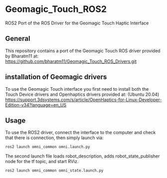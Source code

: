 # Geomagic_Touch_ROS2
ROS2 Port of the ROS Driver for the Geomagic Touch Haptic Interface 

## General

This repository contains a port of the Geomagic Touch ROS driver provided by Bharatm11 at: https://github.com/bharatm11/Geomagic_Touch_ROS_Drivers.git

## installation of Geomagic drivers 

To use the Geomagic Touch interface you first need to install both the Touch Device drivers and Openhaptics drivers provided at: (Ubuntu 20.04)
https://support.3dsystems.com/s/article/OpenHaptics-for-Linux-Developer-Edition-v34?language=en_US

## Usage
To use the ROS2 driver, connect the interface to the computer and check that there is connection, then simply launch via:
```
ros2 launch omni_common omni.launch.py
```
The second launch file loads robot_description, adds robot_state_publisher node for the tf topic, and start RViz.
```
ros2 launch omni_common omni_state.launch.py
```

